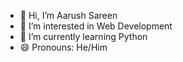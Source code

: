 - 👋 Hi, I’m Aarush Sareen
- 👀 I’m interested in Web Development
- 🌱 I’m currently learning Python
- 😄 Pronouns: He/Him
